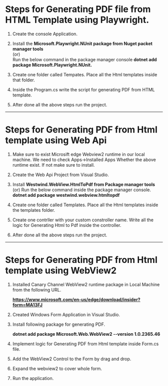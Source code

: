 # Steps for Generating PDF file from HTML Template using Playwright.

1. Create the console Application.

2. Install the **Microsoft.Playwright.NUnit package from Nuget packet manager tools**\
					(or)\
   Run the below command in the package manager console **dotnet add package Microsoft.Playwright.NUnit.**

3. Create one folder called Tempates. Place all the Html templates inside that folder.

4. Inside the Program.cs write the script for generating PDF from HTML template.

5. After done all the above steps run the project.
_________________________________________________________


# Steps for Generating PDF from Html template using Web Api

1. Make sure to exist Microsift edge Webview2 runtime in our local machine. 
   We need to check Apps->Installed Apps Whether the above runtime exist. If not make sure to install.

2. Create the Web Api Project from Visual Studio.

3. Install **Westwind.WebView.HtmlToPdf from Package manager tools**
				(or)
   Run the below command inside the package manager console.
	**dotnet add package westwind.webview.htmltopdf**

4. Create one folder called Templates. Place all the Html templates inside the templates folder.

5. Create one contrller with your custom constroller name. Write all the logic for Generating Html to Pdf inside the controller.

6. After done all the above steps run the project.
_________________________________________________________

# Steps for Generating PDF from Html template using WebView2

1. Installed Canary Channel WebView2 runtime package in Local Machine from the following URL.

   	**https://www.microsoft.com/en-us/edge/download/insider?form=MA13FJ**
   
2. Created Windows Form Application in Visual Studio.
3. Install following package for generating PDF.

	**dotnet add package Microsoft.Web.WebView2 --version 1.0.2365.46**
   
4. Implement logic for Generating PDF from Html template inside Form.cs file.
5. Add the WebView2 Control to the Form by drag and drop.
6. Expand the webview2 to cover whole form.
7. Run the application.

